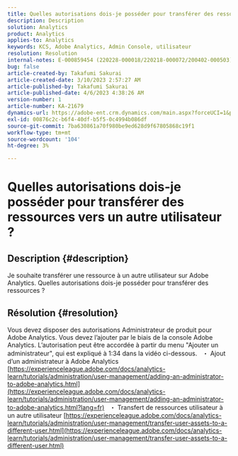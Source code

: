 ```yaml
---
title: Quelles autorisations dois-je posséder pour transférer des ressources vers un autre utilisateur ?
description: Description
solution: Analytics
product: Analytics
applies-to: Analytics
keywords: KCS, Adobe Analytics, Admin Console, utilisateur
resolution: Resolution
internal-notes: E-000859454 (220228-000018/220218-000072/200402-000503)
bug: false
article-created-by: Takafumi Sakurai
article-created-date: 3/10/2023 2:57:27 AM
article-published-by: Takafumi Sakurai
article-published-date: 4/6/2023 4:38:26 AM
version-number: 1
article-number: KA-21679
dynamics-url: https://adobe-ent.crm.dynamics.com/main.aspx?forceUCI=1&pagetype=entityrecord&etn=knowledgearticle&id=ea673245-efbe-ed11-83ff-6045bd006b3d
exl-id: 00876c2c-b6f4-40df-b5f5-0c4994b086df
source-git-commit: 7ba630861a70f980be9ed628d9f67805868c19f1
workflow-type: tm+mt
source-wordcount: '104'
ht-degree: 3%

---
```


# Quelles autorisations dois-je posséder pour transférer des ressources vers un autre utilisateur ?

## Description {#description}

Je souhaite transférer une ressource à un autre utilisateur sur Adobe Analytics. Quelles autorisations dois-je posséder pour transférer des ressources ?

## Résolution {#resolution}


Vous devez disposer des autorisations Administrateur de produit pour Adobe Analytics. Vous devez l’ajouter par le biais de la console Adobe Analytics. L’autorisation peut être accordée à partir du menu &quot;Ajouter un administrateur&quot;, qui est expliqué à 1:34 dans la vidéo ci-dessous.
 
・ Ajout d’un administrateur à Adobe Analytics
[https://experienceleague.adobe.com/docs/analytics-learn/tutorials/administration/user-management/adding-an-administrator-to-adobe-analytics.html](https://experienceleague.adobe.com/docs/analytics-learn/tutorials/administration/user-management/adding-an-administrator-to-adobe-analytics.html?lang=fr)
 
・ Transfert de ressources utilisateur à un autre utilisateur
[https://experienceleague.adobe.com/docs/analytics-learn/tutorials/administration/user-management/transfer-user-assets-to-a-different-user.html](https://experienceleague.adobe.com/docs/analytics-learn/tutorials/administration/user-management/transfer-user-assets-to-a-different-user.html)
